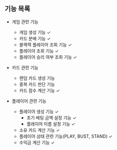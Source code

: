 ## 기능 목록

- 게임 관련 기능
    - 게임 생성 기능 ✓
    - 카드 분배 기능 ✓
    - 블랙잭 플레이어 조회 기능 ✓
    - 플레이어 조회 기능 ✓
    - 플레이어 승리 여부 조회 기능 ✓

- 카드 관련 기능
    - 랜덤 카드 생성 기능
    - 중복 카드 판단 기능
    - 카드 점수 계산 기능 ✓

- 플레이어 관련 기능
    - 플레이어 생성 기능 ✓
        - 초기 베팅 금액 설정 기능 ✓
        - 플레이어 이름 설정 기능 ✓
    - 소유 카드 계산 기능 ✓
    - 플레이어 상태 관련 기능(PLAY, BUST, STAND) ✓
    - 수익금 계산 기능 ✓
